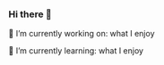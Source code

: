 ### Hi there 👋
<!--
**prod3v3loper/prod3v3loper** is a ✨ _special_ ✨ repository because its `README.md` (this file) appears on your GitHub profile.
-->

🔭 I’m currently working on:
  what I enjoy
  
🌱 I’m currently learning:
  what I enjoy
  
<!--
- 👯 I’m looking to collaborate on ...
- 🤔 I’m looking for help with ...
- 💬 Ask me about ...
- 📫 How to reach me: ...
- 😄 Pronouns: ...
- ⚡ Fun fact: ...
-->
